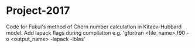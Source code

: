 # Project-2017
Code for Fukui's method of Chern number calculation in Kitaev-Hubbard model.
Add lapack flags during compilation e.g. 'gfortran <file_name>.f90 -o <output_name> -lapack -lblas'
